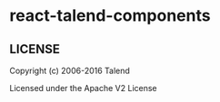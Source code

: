 # react-talend-components

## LICENSE

Copyright (c) 2006-2016 Talend

Licensed under the Apache V2 License
